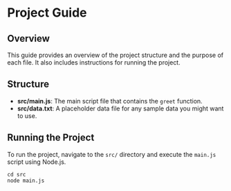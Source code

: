 
# Project Guide

## Overview

This guide provides an overview of the project structure and the purpose of each file. It also includes instructions for running the project.

## Structure

- **src/main.js**: The main script file that contains the `greet` function.
- **src/data.txt**: A placeholder data file for any sample data you might want to use.

## Running the Project

To run the project, navigate to the `src/` directory and execute the `main.js` script using Node.js.

```
cd src
node main.js
